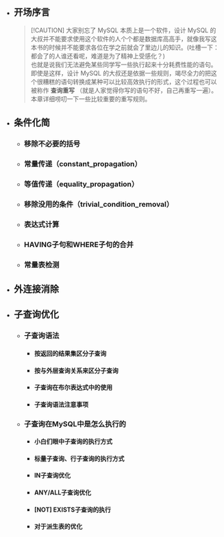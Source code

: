 
* ## 开场序言

    > [!CAUTION] 大家别忘了 MySQL 本质上是一个软件，设计 MySQL 的大叔并不能要求使用这个软件的人个个都是数据库高高手，就像我写这本书的时候并不能要求各位在学之前就会了里边儿的知识。(吐槽一下：都会了的人谁还看呢，难道是为了精神上受感化？)
    <br>也就是说我们无法避免某些同学写一些执行起来十分耗费性能的语句。即使是这样，设计 MySQL 的大叔还是依据一些规则，竭尽全力的把这个很糟糕的语句转换成某种可以比较高效执行的形式，这个过程也可以被称作 **查询重写** （就是人家觉得你写的语句不好，自己再重写一遍）。本章详细唠叨一下一些比较重要的重写规则。

* ## 条件化简

    + ### 移除不必要的括号
    + ### 常量传递（constant_propagation）
    + ### 等值传递（equality_propagation）
    + ### 移除没用的条件（trivial_condition_removal）
    + ### 表达式计算
    + ### HAVING子句和WHERE子句的合并
    + ### 常量表检测

* ## 外连接消除

* ## 子查询优化

    + ### 子查询语法

        - #### 按返回的结果集区分子查询
        - #### 按与外层查询关系来区分子查询
        - #### 子查询在布尔表达式中的使用
        - #### 子查询语法注意事项

    + ### 子查询在MySQL中是怎么执行的

        - #### 小白们眼中子查询的执行方式
        - #### 标量子查询、行子查询的执行方式
        - #### IN子查询优化
        - #### ANY/ALL子查询优化
        - #### [NOT] EXISTS子查询的执行
        - #### 对于派生表的优化